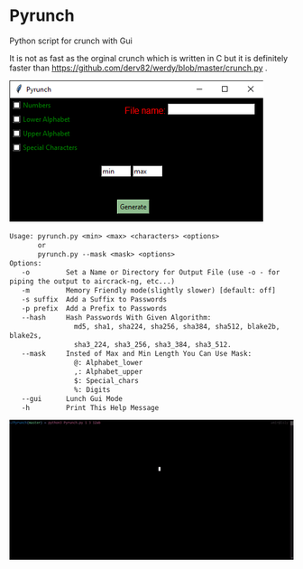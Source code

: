 # Pyrunch
Python script for crunch with Gui

It is not as fast as the orginal crunch which is written in C but it is definitely faster than https://github.com/derv82/werdy/blob/master/crunch.py .

![Alt text](img.png?raw=true "Title")


    Usage: pyrunch.py <min> <max> <characters> <options>
           or
           pyrunch.py --mask <mask> <options>
    Options:
       -o         Set a Name or Directory for Output File (use -o - for piping the output to aircrack-ng, etc...)
       -m         Memory Friendly mode(slightly slower) [default: off]
       -s suffix  Add a Suffix to Passwords
       -p prefix  Add a Prefix to Passwords
       --hash     Hash Passwords With Given Algorithm:
                    md5, sha1, sha224, sha256, sha384, sha512, blake2b, blake2s,
                    sha3_224, sha3_256, sha3_384, sha3_512.
       --mask     Insted of Max and Min Length You Can Use Mask:
                    @: Alphabet_lower
                    ,: Alphabet_upper
                    $: Special_chars
                    %: Digits
       --gui      Lunch Gui Mode
       -h         Print This Help Message
               
![](gif.gif)

